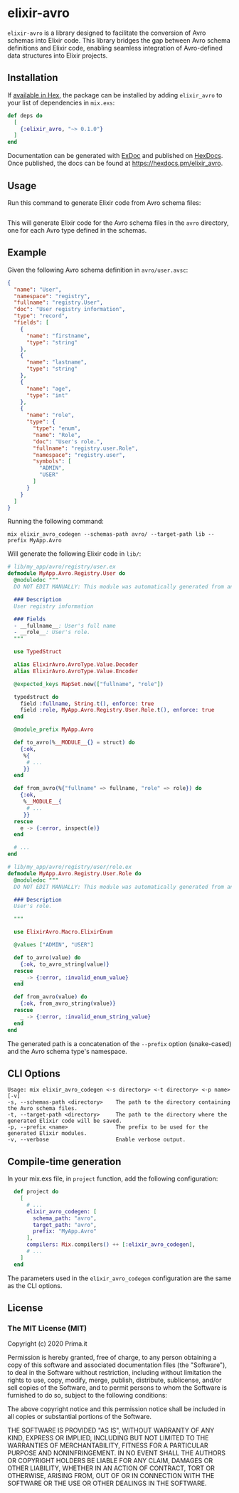 # elixir-avro

`elixir-avro` is a library designed to facilitate the conversion of Avro schemas into Elixir code. 
This library bridges the gap between Avro schema definitions and Elixir code, enabling seamless integration of 
Avro-defined data structures into Elixir projects.

## Installation

If [available in Hex](https://hex.pm/docs/publish), the package can be installed
by adding `elixir_avro` to your list of dependencies in `mix.exs`:

```elixir
def deps do
  [
    {:elixir_avro, "~> 0.1.0"}
  ]
end
```

Documentation can be generated with [ExDoc](https://github.com/elixir-lang/ex_doc)
and published on [HexDocs](https://hexdocs.pm). Once published, the docs can
be found at <https://hexdocs.pm/elixir_avro>.

## Usage

Run this command to generate Elixir code from Avro schema files:

```shell

```

This will generate Elixir code for the Avro schema files in the `avro` directory, one for each Avro type defined in the schemas.

## Example

Given the following Avro schema definition in `avro/user.avsc`:

```json
{
  "name": "User",
  "namespace": "registry",
  "fullname": "registry.User",
  "doc": "User registry information",
  "type": "record",
  "fields": [
    {
      "name": "firstname",
      "type": "string"
    },
    {
      "name": "lastname",
      "type": "string"
    },
    {
      "name": "age",
      "type": "int"
    },
    {
      "name": "role",
      "type": {
        "type": "enum",
        "name": "Role",
        "doc": "User's role.",
        "fullname": "registry.user.Role",
        "namespace": "registry.user",
        "symbols": [
          "ADMIN",
          "USER"
        ]
      }
    }
  ]
}
```

Running the following command:

```shell
mix elixir_avro_codegen --schemas-path avro/ --target-path lib --prefix MyApp.Avro
```

Will generate the following Elixir code in `lib/`:

```elixir
# lib/my_app/avro/registry/user.ex
defmodule MyApp.Avro.Registry.User do
  @moduledoc """
  DO NOT EDIT MANUALLY: This module was automatically generated from an AVRO schema.

  ### Description
  User registry information

  ### Fields
  - __fullname__: User's full name
  - __role__: User's role.
  """

  use TypedStruct

  alias ElixirAvro.AvroType.Value.Decoder
  alias ElixirAvro.AvroType.Value.Encoder

  @expected_keys MapSet.new(["fullname", "role"])

  typedstruct do
    field :fullname, String.t(), enforce: true
    field :role, MyApp.Avro.Registry.User.Role.t(), enforce: true
  end

  @module_prefix MyApp.Avro

  def to_avro(%__MODULE__{} = struct) do
    {:ok,
     %{
      # ...
     }}
  end

  def from_avro(%{"fullname" => fullname, "role" => role}) do
    {:ok,
     %__MODULE__{
      # ...
     }}
  rescue
    e -> {:error, inspect(e)}
  end

  # ...
end
```

```elixir
# lib/my_app/avro/registry/user/role.ex
defmodule MyApp.Avro.Registry.User.Role do
  @moduledoc """
  DO NOT EDIT MANUALLY: This module was automatically generated from an AVRO schema.

  ### Description
  User's role.

  """

  use ElixirAvro.Macro.ElixirEnum

  @values ["ADMIN", "USER"]

  def to_avro(value) do
    {:ok, to_avro_string(value)}
  rescue
    _ -> {:error, :invalid_enum_value}
  end

  def from_avro(value) do
    {:ok, from_avro_string(value)}
  rescue
    _ -> {:error, :invalid_enum_string_value}
  end
end
```

The generated path is a concatenation of the `--prefix` option (snake-cased) and the Avro schema type's namespace.

## CLI Options

```
Usage: mix elixir_avro_codegen <-s directory> <-t directory> <-p name> [-v]
-s, --schemas-path <directory>    The path to the directory containing the Avro schema files.
-t, --target-path <directory>     The path to the directory where the generated Elixir code will be saved.
-p, --prefix <name>               The prefix to be used for the generated Elixir modules.
-v, --verbose                     Enable verbose output.
```

## Compile-time generation

In your mix.exs file, in `project` function, add the following configuration:

```elixir
  def project do
    [
      # ...
      elixir_avro_codegen: [
        schema_path: "avro",
        target_path: "avro",
        prefix: "MyApp.Avro"
      ],
      compilers: Mix.compilers() ++ [:elixir_avro_codegen],
      # ...
    ]
  end
```

The parameters used in the `elixir_avro_codegen` configuration are the same as the CLI options.

## License

### The MIT License (MIT)

Copyright (c) 2020 Prima.it

Permission is hereby granted, free of charge, to any person obtaining a copy
of this software and associated documentation files (the "Software"), to deal
in the Software without restriction, including without limitation the rights
to use, copy, modify, merge, publish, distribute, sublicense, and/or sell
copies of the Software, and to permit persons to whom the Software is
furnished to do so, subject to the following conditions:

The above copyright notice and this permission notice shall be included in all
copies or substantial portions of the Software.

THE SOFTWARE IS PROVIDED "AS IS", WITHOUT WARRANTY OF ANY KIND, EXPRESS OR
IMPLIED, INCLUDING BUT NOT LIMITED TO THE WARRANTIES OF MERCHANTABILITY,
FITNESS FOR A PARTICULAR PURPOSE AND NONINFRINGEMENT. IN NO EVENT SHALL THE
AUTHORS OR COPYRIGHT HOLDERS BE LIABLE FOR ANY CLAIM, DAMAGES OR OTHER
LIABILITY, WHETHER IN AN ACTION OF CONTRACT, TORT OR OTHERWISE, ARISING FROM,
OUT OF OR IN CONNECTION WITH THE SOFTWARE OR THE USE OR OTHER DEALINGS IN THE
SOFTWARE.